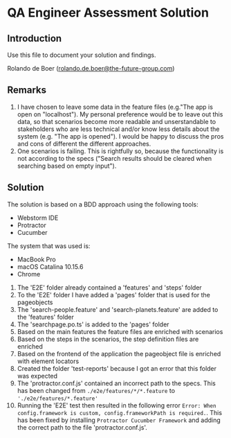 # QA Engineer Assessment Solution

## Introduction

Use this file to document your solution and findings.

Rolando de Boer
(rolando.de.boer@the-future-group.com)

## Remarks
1. I have chosen to leave some data in the feature files (e.g."The app is open on "localhost"). My personal preference would be to leave out this data, so that scenarios become more readable and unserstandable to stakeholders who are less technical and/or know less details about the system (e.g. "The app is opened"). I would be happy to discuss the pros and cons of different the different approaches.
2. One scenarios is failing. This is rightfully so, because the functionality is not according to the specs ("Search results should be cleared when searching based on empty input").

## Solution
The solution is based on a BDD approach using the following tools:
* Webstorm IDE
* Protractor
* Cucumber

The system that was used is:
* MacBook Pro
* macOS Catalina 10.15.6
* Chrome

1. The 'E2E' folder already contained a 'features' and 'steps' folder
2. To the 'E2E' folder I have added a 'pages' folder that is used for the pageobjects
3. The 'search-people.feature' and 'search-planets.feature' are added to the 'features' folder
4. The 'searchpage.po.ts' is added to the 'pages' folder
5. Based on the main features the feature files are enriched with scenarios
6. Based on the steps in the scenarios, the step definition files are enriched
7. Based on the frontend of the application the pageobject file is enriched with element locators
8. Created the folder 'test-reports' because I got an error that this folder was expected
9. The 'protractor.conf.js' contained an incorrect path to the specs. This has been changed from `./e2e/features/*/*.feature` to `'./e2e/features/*.feature'`
10. Running the 'E2E' test then resulted in the following error `Error: When config.framework is custom, config.frameworkPath is required.`. This has been fixed by installing `Protractor Cucumber Framework` and adding the correct path to the file 'protractor.conf.js'.
